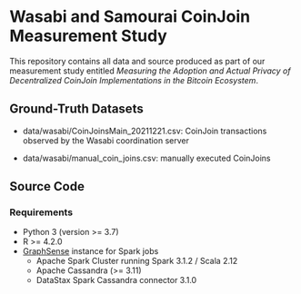 # Wasabi and Samourai CoinJoin Measurement Study

This repository contains all data and source produced as part of our measurement study entitled
*Measuring the Adoption and Actual Privacy of Decentralized CoinJoin Implementations in the Bitcoin Ecosystem*.

## Ground-Truth Datasets

* data/wasabi/CoinJoinsMain_20211221.csv: CoinJoin transactions observed by the Wasabi coordination server

* data/wasabi/manual_coin_joins.csv: manually executed CoinJoins

## Source Code

### Requirements

* Python 3 (version >= 3.7) 
* R >= 4.2.0
* [GraphSense](https://graphsense.info) instance for Spark jobs
  * Apache Spark Cluster running Spark 3.1.2 / Scala 2.12
  * Apache Cassandra (>= 3.11)
  * DataStax Spark Cassandra connector 3.1.0
